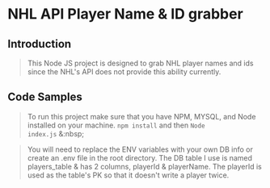 # NHL API Player Name & ID grabber

## Introduction

>This Node JS project is designed to grab NHL player names and ids since the NHL's API does not provide this ability currently. 

## Code Samples

> To run this project make sure that you have NPM, MYSQL, and Node installed on your machine. 
<Code>npm install</Code> and then <Code>Node index.js</Code>
&:nbsp;

>You will need to replace the ENV variables with your own DB info or create an .env file in the root directory.
>The DB table I use is named players_table & has 2 columns, playerId & playerName. The playerId is used as the table's PK so that it doesn't write a player twice. 